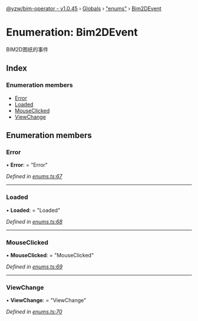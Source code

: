 [@yzw/bim-operator - v1.0.45](../README.md) › [Globals](../globals.md) › ["enums"](../modules/_enums_.md) › [Bim2DEvent](_enums_.bim2devent.md)

# Enumeration: Bim2DEvent

BIM2D图纸的事件

## Index

### Enumeration members

* [Error](_enums_.bim2devent.md#error)
* [Loaded](_enums_.bim2devent.md#loaded)
* [MouseClicked](_enums_.bim2devent.md#mouseclicked)
* [ViewChange](_enums_.bim2devent.md#viewchange)

## Enumeration members

###  Error

• **Error**: = "Error"

*Defined in [enums.ts:67](https://github.com/youkaisteve/bim-operator/blob/07608a2/src/enums.ts#L67)*

___

###  Loaded

• **Loaded**: = "Loaded"

*Defined in [enums.ts:68](https://github.com/youkaisteve/bim-operator/blob/07608a2/src/enums.ts#L68)*

___

###  MouseClicked

• **MouseClicked**: = "MouseClicked"

*Defined in [enums.ts:69](https://github.com/youkaisteve/bim-operator/blob/07608a2/src/enums.ts#L69)*

___

###  ViewChange

• **ViewChange**: = "ViewChange"

*Defined in [enums.ts:70](https://github.com/youkaisteve/bim-operator/blob/07608a2/src/enums.ts#L70)*
